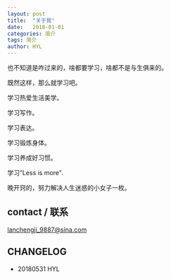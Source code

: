 ```yaml
---
layout: post
title:  "关于我"
date:   2018-01-01
categories: 简介
tags: 简介
author: HYL
---
```


也不知道是咋过来的，啥都要学习，啥都不是与生俱来的。

既然这样，那么就学习吧。

学习热爱生活美学。

学习写作。

学习表达。

学习锻炼身体。

学习养成好习惯。

学习”Less is more".

晚开窍的，努力解决人生迷惑的小女子一枚。

## contact / 联系

lanchengji_9887@sina.com

## CHANGELOG

- 20180531 HYL

